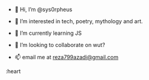 - 👋 Hi, I’m @sys0rpheus

- 👀 I’m interested in tech, poetry, mythology and art.
- 🌱 I’m currently learning JS
- 💞️ I’m looking to collaborate on wut?
- 📫 email me at reza799azadi@gmail.com 

:heart

<!---
Raezo/Raezo is a ✨ special ✨ repository because its `README.md` (this file) appears on your GitHub profile.
You can click the Preview link to take a look at your changes.
--->
